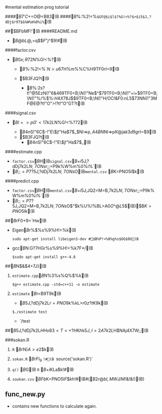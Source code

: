 #mental estimation prog tutorial

####$B7'C+=$O@<B83(B
####$B%/%$%:%2!<%`$GF@$i$l$?%G!<%?$+$i5$J,?dDj$r9T$&%W%m%0%i%`(B

##$BFbMF!'(B
####README.md
* $B@bL@$,=q$$$F$"$j$^$9!#(B

####factor.csv
* $B0x;R72$N%G!<%?(B

	+ $B%/%$%:%2!<%`$N>u67$H%m%\%C%H9TF0$rI=$9(B

	+ $B3FJQ?t(B
		+ $B%/%$%:2s?t!"@5EzN(!"6&469TF0<B;\N(!"Ne$^$79TF0<B;\N(!"$+$i$+$$9TF0<B;\N(!"%/%$%:$H4X78$J$$9TF0<B;\N(!"H/OC!&F0:nL5$73NN(!"3MF@E@?t!"O">!?t!"O"GT?t(B

####signal.csv

* $BI=>pG'<17k2L$N%G!<%?72(B

	- $B4n$S!"6C$-!"E\$j!"Ha$7$_$NI=>p$,A4BN$NI=>p$K@j$a$k3d9g$rI=$9(B
	- $B3FJQ?t(B
		- $B4n$S!"6C$-!"E\$j!"Ha$7$_(B

####estimate.cpp

* `factor.csv`$B$H(B`signal.csv`$B$+$i5$J,?dDj7k2L$N;~7ONs%G!<%?$r;;=P$9$k%W%m%0%i%`(B
* $B;;=P$7$?5$J,?dDj7k2L$N;~7ONs%G!<%?$O(B`mental.csv` $B$K=PNO$5$l$k(B

####predict.cpp
* `factor.csv`$B$H(B`mental.csv`$B$+$i5$J,JQ2=M=B,7k2L$N;~7ONs%G!<%?$r;;=P$9$k%W%m%0%i%`(B
* $B;;=P$7$?5$J,JQ2=M=B,7k2L$N;~7ONs%G!<%?$O$"$k%U%!%$%k(B($BL>A0$O$^$@L5$$(B)$B$K=PNO$5$l$k(B

##$B%W%m%0%i%`$rF0$+$9=`Hw(B
* Eigen$B$r%$%s%9%H!<%k(B

	```	
	sudo apt-get install libeigen3-dev #$B%P!<%8%g%s$OG$0U(B
	```

*  gcc$B$N:G?7HG$r%$%s%9%H!<%k$7$F$*$/(B

	```
	$sudo apt-get install g++-4.8
	```

##$B%W%m%0%i%`$N$&$4$+$7J}(B

1. `estimate.cpp`$B$N%3%s%Q%$%k(B

	```
	$g++ estimate.cpp -std=c++11 -o estimate
	```

2. `estimate` $B$r<B9T$9$k(B
	- $B5$J,?dDj7k2L$r=PNO$9$k%U%!%$%kL>$r0z?t$K$9$k(B

	```
	$./estimate test
	```
	
	- `/test

##$B5$J,?dDj7k2L$HHo83<T<+?H$K$h$k5$J,I>2A7k2L$H$NAj4X7W;;(B

###sokan.R

1. `R` $B$rN)$A>e$2$k(B

2. `sokan.R` $B$rFI$_9~$`!#(B `source('sokan.R')`

3. `q()` $B$G(B `R` $B$+$i%7%'%k$KLa$k!#(B

4. `soukan.csv` $BFb$K=PNO$5$l$F$$$k$h!#(B#($B2r@bI,MW$J$/$M!&!&!)(B)


## func_new.py

- contains new functions to calculate again.
